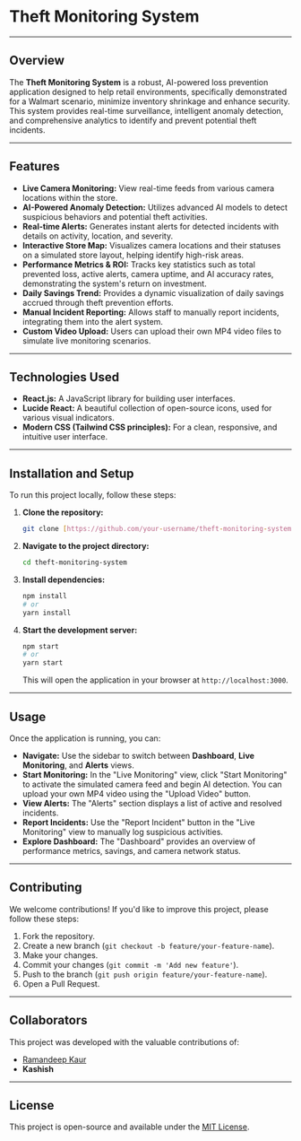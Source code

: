 # Theft Monitoring System

---

## Overview

The **Theft Monitoring System** is a robust, AI-powered loss prevention application designed to help retail environments, specifically demonstrated for a Walmart scenario, minimize inventory shrinkage and enhance security. This system provides real-time surveillance, intelligent anomaly detection, and comprehensive analytics to identify and prevent potential theft incidents.

---

## Features

* **Live Camera Monitoring:** View real-time feeds from various camera locations within the store.
* **AI-Powered Anomaly Detection:** Utilizes advanced AI models to detect suspicious behaviors and potential theft activities.
* **Real-time Alerts:** Generates instant alerts for detected incidents with details on activity, location, and severity.
* **Interactive Store Map:** Visualizes camera locations and their statuses on a simulated store layout, helping identify high-risk areas.
* **Performance Metrics & ROI:** Tracks key statistics such as total prevented loss, active alerts, camera uptime, and AI accuracy rates, demonstrating the system's return on investment.
* **Daily Savings Trend:** Provides a dynamic visualization of daily savings accrued through theft prevention efforts.
* **Manual Incident Reporting:** Allows staff to manually report incidents, integrating them into the alert system.
* **Custom Video Upload:** Users can upload their own MP4 video files to simulate live monitoring scenarios.

---

## Technologies Used

* **React.js:** A JavaScript library for building user interfaces.
* **Lucide React:** A beautiful collection of open-source icons, used for various visual indicators.
* **Modern CSS (Tailwind CSS principles):** For a clean, responsive, and intuitive user interface.

---

## Installation and Setup

To run this project locally, follow these steps:

1.  **Clone the repository:**

    ```bash
    git clone [https://github.com/your-username/theft-monitoring-system.git](https://github.com/your-username/theft-monitoring-system.git)
    ```

2.  **Navigate to the project directory:**

    ```bash
    cd theft-monitoring-system
    ```

3.  **Install dependencies:**

    ```bash
    npm install
    # or
    yarn install
    ```

4.  **Start the development server:**

    ```bash
    npm start
    # or
    yarn start
    ```

    This will open the application in your browser at `http://localhost:3000`.

---

## Usage

Once the application is running, you can:

* **Navigate:** Use the sidebar to switch between **Dashboard**, **Live Monitoring**, and **Alerts** views.
* **Start Monitoring:** In the "Live Monitoring" view, click "Start Monitoring" to activate the simulated camera feed and begin AI detection. You can upload your own MP4 video using the "Upload Video" button.
* **View Alerts:** The "Alerts" section displays a list of active and resolved incidents.
* **Report Incidents:** Use the "Report Incident" button in the "Live Monitoring" view to manually log suspicious activities.
* **Explore Dashboard:** The "Dashboard" provides an overview of performance metrics, savings, and camera network status.

---

## Contributing

We welcome contributions! If you'd like to improve this project, please follow these steps:

1.  Fork the repository.
2.  Create a new branch (`git checkout -b feature/your-feature-name`).
3.  Make your changes.
4.  Commit your changes (`git commit -m 'Add new feature'`).
5.  Push to the branch (`git push origin feature/your-feature-name`).
6.  Open a Pull Request.

---

## Collaborators

This project was developed with the valuable contributions of:

* [Ramandeep Kaur](https://github.com/raman2235/)
* **Kashish**

---

## License

This project is open-source and available under the [MIT License](LICENSE).
